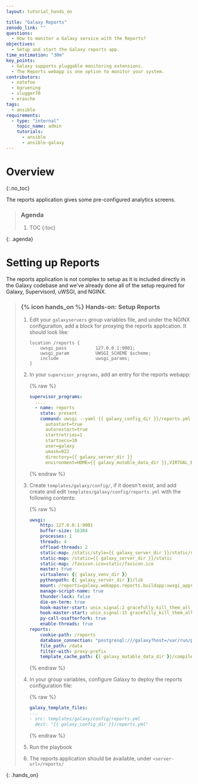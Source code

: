 ```yaml
---
layout: tutorial_hands_on

title: "Galaxy Reports"
zenodo_link: ""
questions:
  - How to monitor a Galaxy service with the Reports?
objectives:
  - Setup and start the Galaxy reports app.
time_estimation: "30m"
key_points:
  - Galaxy supports pluggable monitoring extensions.
  - The Reports webapp is one option to monitor your system.
contributors:
  - natefoo
  - bgruening
  - slugger70
  - erasche
tags:
  - ansible
requirements:
  - type: "internal"
    topic_name: admin
    tutorials:
      - ansible
      - ansible-galaxy
---
```



# Overview
{:.no_toc}

The reports application gives some pre-configured analytics screens.

> ### Agenda
>
> 1. TOC
> {:toc}
>
{: .agenda}

# Setting up Reports

The reports application is not complex to setup as it is included directly in the Galaxy codebase and we've already done all of the setup required for Galaxy, Supervisord, uWSGI, and NGINX.

> ### {% icon hands_on %} Hands-on: Setup Reports
>
> 1. Edit your `galaxyservers` group variables file, and under the NGINX configuraiton, add a block for proxying the reports application. It should look like:
>
>    ```nginx
>    location /reports {
>        uwsgi_pass           127.0.0.1:9001;
>        uwsgi_param          UWSGI_SCHEME $scheme;
>        include              uwsgi_params;
>    }
>    ```
>
> 2. In your `supervisor_programs`, add an entry for the reports webapp:
>
>    {% raw %}
>    ```yaml
>    supervisor_programs:
>      ....
>      - name: reports
>        state: present
>        command: uwsgi --yaml {{ galaxy_config_dir }}/reports.yml
>          autostart=true
>          autorestart=true
>          startretries=1
>          startsecs=10
>          user=galaxy
>          umask=022
>          directory={{ galaxy_server_dir }}
>          environment=HOME={{ galaxy_mutable_data_dir }},VIRTUAL_ENV={{ galaxy_venv_dir }},PATH={{ galaxy_venv_dir }}/bin:%(ENV_PATH)s
>    ```
>    {% endraw %}
>
> 3. Create `templates/galaxy/config/`, if it doesn't exist, and add create and edit `templates/galaxy/config/reports.yml` with the following contents:
>
>    {% raw %}
>    ```yml
>    uwsgi:
>        http: 127.0.0.1:9001
>        buffer-size: 16384
>        processes: 1
>        threads: 4
>        offload-threads: 2
>        static-map: /static/style={{ galaxy_server_dir }}/static/style/blue
>        static-map: /static={{ galaxy_server_dir }}/static
>        static-map: /favicon.ico=static/favicon.ico
>        master: true
>        virtualenv: {{ galaxy_venv_dir }}
>        pythonpath: {{ galaxy_server_dir }}/lib
>        mount: /reports=galaxy.webapps.reports.buildapp:uwsgi_app()
>        manage-script-name: true
>        thunder-lock: false
>        die-on-term: true
>        hook-master-start: unix_signal:2 gracefully_kill_them_all
>        hook-master-start: unix_signal:15 gracefully_kill_them_all
>        py-call-osafterfork: true
>        enable-threads: true
>    reports:
>        cookie-path: /reports
>        database_connection: "postgresql:///galaxy?host=/var/run/postgresql"
>        file_path: /data
>        filter-with: proxy-prefix
>        template_cache_path: {{ galaxy_mutable_data_dir }}/compiled_templates
>    ```
>    {% endraw %}
>
> 4. In your group variables, configure Galaxy to deploy the reports configuration file:
>
>    {% raw %}
>    ```yml
>    galaxy_template_files:
>    ...
>    - src: templates/galaxy/config/reports.yml
>      dest: "{{ galaxy_config_dir }}/reports.yml"
>    ```
>    {% endraw %}
>
> 5. Run the playbook
>
> 6. The reports application should be available, under `<server-url>/reports/`
>
{: .hands_on}
